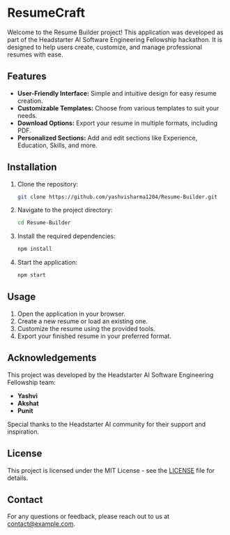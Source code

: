 # ResumeCraft

Welcome to the Resume Builder project! This application was developed as part of the Headstarter AI Software Engineering Fellowship hackathon. It is designed to help users create, customize, and manage professional resumes with ease.

## Features

- **User-Friendly Interface:** Simple and intuitive design for easy resume creation.
- **Customizable Templates:** Choose from various templates to suit your needs.
- **Download Options:** Export your resume in multiple formats, including PDF.
- **Personalized Sections:** Add and edit sections like Experience, Education, Skills, and more.

## Installation

1. Clone the repository:
   ```bash
   git clone https://github.com/yashvisharma1204/Resume-Builder.git
   ```
2. Navigate to the project directory:
   ```bash
   cd Resume-Builder
   ```
3. Install the required dependencies:
   ```bash
   npm install
   ```
4. Start the application:
   ```bash
   npm start
   ```

## Usage

1. Open the application in your browser.
2. Create a new resume or load an existing one.
3. Customize the resume using the provided tools.
4. Export your finished resume in your preferred format.

## Acknowledgements

This project was developed by the Headstarter AI Software Engineering Fellowship team:

- **Yashvi**
- **Akshat**
- **Punit**

Special thanks to the Headstarter AI community for their support and inspiration.

## License

This project is licensed under the MIT License - see the [LICENSE](LICENSE) file for details.

## Contact

For any questions or feedback, please reach out to us at [contact@example.com](mailto:contact@example.com).
```

